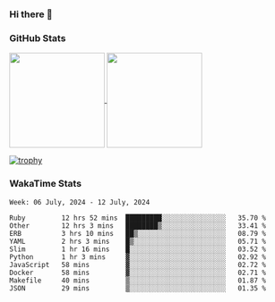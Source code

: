 ### Hi there 👋

### GitHub Stats

<a href="https://github.com/anuraghazra/github-readme-stats">
  <img align="center" height="170px" src="https://github-readme-stats.vercel.app/api/top-langs/?username=tksfjt1024&layout=compact&count_private=true&show_icons=true&show_icons=true&theme=graywhite" />
</a>
<a href="https://github.com/anuraghazra/github-readme-stats">
  <img align="center" height="170px" src="https://github-readme-stats.vercel.app/api?username=tksfjt1024&count_private=true&show_icons=true&show_icons=true&theme=graywhite" />
</a>

[![trophy](https://github-profile-trophy.vercel.app/?username=tksfjt1024)](https://github.com/ryo-ma/github-profile-trophy)

### WakaTime Stats

<!--START_SECTION:waka-->
```text
Week: 06 July, 2024 - 12 July, 2024

Ruby         12 hrs 52 mins  █████████░░░░░░░░░░░░░░░░   35.70 % 
Other        12 hrs 3 mins   ████████▒░░░░░░░░░░░░░░░░   33.41 % 
ERB          3 hrs 10 mins   ██▒░░░░░░░░░░░░░░░░░░░░░░   08.79 % 
YAML         2 hrs 3 mins    █▒░░░░░░░░░░░░░░░░░░░░░░░   05.71 % 
Slim         1 hr 16 mins    █░░░░░░░░░░░░░░░░░░░░░░░░   03.52 % 
Python       1 hr 3 mins     ▓░░░░░░░░░░░░░░░░░░░░░░░░   02.92 % 
JavaScript   58 mins         ▓░░░░░░░░░░░░░░░░░░░░░░░░   02.72 % 
Docker       58 mins         ▓░░░░░░░░░░░░░░░░░░░░░░░░   02.71 % 
Makefile     40 mins         ▒░░░░░░░░░░░░░░░░░░░░░░░░   01.87 % 
JSON         29 mins         ▒░░░░░░░░░░░░░░░░░░░░░░░░   01.35 % 
```
<!--END_SECTION:waka-->
